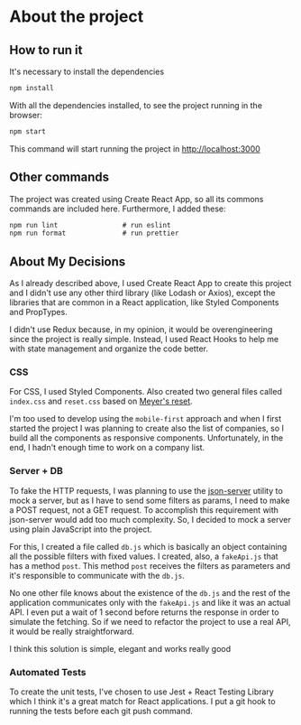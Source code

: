 # About the project

## How to run it

It's necessary to install the dependencies

```javascript
npm install
```

With all the dependencies installed, to see the project running in the browser:

```javascript
npm start
```

This command will start running the project in [http://localhost:3000](http://localhost:3000)

## Other commands

The project was created using Create React App, so all its commons commands are included here. Furthermore, I added these:

```javascript
npm run lint                # run eslint
npm run format              # run prettier
```

## About My Decisions

As I already described above, I used Create React App to create this project and I didn't use any other third library (like Lodash or Axios), except the libraries that are common in a React application, like Styled Components and PropTypes.

I didn't use Redux because, in my opinion, it would be overengineering since the project is really simple. Instead, I used React Hooks to help me with state management and organize the code better.

### CSS

For CSS, I used Styled Components. Also created two general files called `index.css` and `reset.css` based on [Meyer's reset](http://meyerweb.com/eric/tools/css/reset/).

I'm too used to develop using the `mobile-first` approach and when I first started the project I was planning to create also the list of companies, so I build all the components as responsive components. Unfortunately, in the end, I hadn't enough time to work on a company list.

### Server + DB

To fake the HTTP requests, I was planning to use the [json-server](https://github.com/typicode/json-server) utility to mock a server, but as I have to send some filters as params, I need to make a POST request, not a GET request. To accomplish this requirement with json-server would add too much complexity. So, I decided to mock a server using plain JavaScript into the project.

For this, I created a file called `db.js` which is basically an object containing all the possible filters with fixed values. I created, also, a `fakeApi.js` that has a method `post`. This method `post` receives the filters as parameters and it's responsible to communicate with the `db.js`.

No one other file knows about the existence of the `db.js` and the rest of the application communicates only with the `fakeApi.js` and like it was an actual API. I even put a wait of 1 second before returns the response in order to simulate the fetching. So if we need to refactor the project to use a real API, it would be really straightforward.

I think this solution is simple, elegant and works really good

### Automated Tests

To create the unit tests, I've chosen to use Jest + React Testing Library which I think it's a great match for React applications. I put a git hook to running the tests before each git push command.
